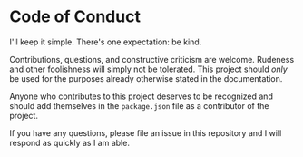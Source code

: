 # Code of Conduct

I'll keep it simple. There's one expectation: be kind.

Contributions, questions, and constructive criticism are welcome. Rudeness and other foolishness will simply not be tolerated. This project should _only_ be used for the purposes already otherwise stated in the documentation.

Anyone who contributes to this project deserves to be recognized and should add themselves in the `package.json` file as a contributor of the project.

If you have any questions, please file an issue in this repository and I will respond as quickly as I am able.
